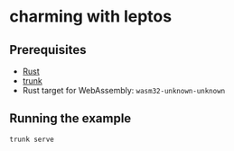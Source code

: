 # charming with leptos

## Prerequisites
- [Rust](https://www.rust-lang.org/)
- [trunk](https://trunkrs.dev/)
- Rust target for WebAssembly: `wasm32-unknown-unknown`

## Running the example
```sh
trunk serve
```
